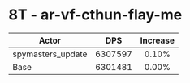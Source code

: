 # 8T - ar-vf-cthun-flay-me
| Actor | DPS | Increase |
|---|:---:|:---:|
|spymasters_update|6307597|0.10%|
|Base|6301481|0.00%|

